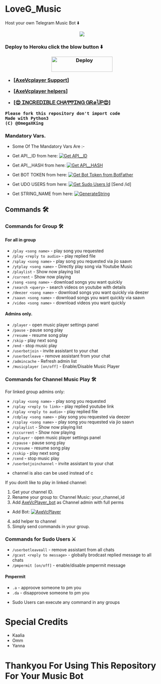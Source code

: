 # LoveG_Music
Host your own Telegram Music Bot ⬇️

<p align="center">
  <img src="https://telegra.ph/file/717b5ac192645a11766d0.jpg">
  </p>
 <h3>Deploy to Heroku click the blow button ⬇️ </h>
 
<p align="center"><a href="https://heroku.com/deploy?template=https://github.com/DarkRulers0/AxeVcPlayer">
  <img src="https://www.herokucdn.com/deploy/button.svg" alt="Deploy"width="200" height="50">
  </a></p>

- [[AxeVcplayer Support](http://t.me/AxeVcplayer_Support)]

- [[AxeVcplayer helpers](https://t.me/AxeVcplayer_helpers)]

- [[😍 ᏆΝᏟᎡᎬᎠᏆᏴᏞᎬ ᏟᎻᎪͲͲᏆΝᏀ ᏀᎡøႮᏢ😍](https://t.me/hindigroup1326)]

  
```
Please fork this repository don't import code
Made with Python3
(C) @OmegaXKing

```



### Mandatory Vars.

- Some Of The Mandatory Vars Are :-

- Get API__ID from here:  [![Get API__ID](https://img.shields.io/badge/API__-ID-blue)](https://my.telegram.org)

- Get API__HASH from here:  [![Get API__HASH](https://img.shields.io/badge/API__-HASH-blue)](https://my.telegram.org)

- Get BOT TOKEN from here:  [![Get Bot Token from BotFather](https://img.shields.io/badge/Bot__-Token-blue)](https://t.me/BotFather)

- Get UDO USERS from here:  [![Get Sudo Users Id](https://img.shields.io/badge/Sudo__-USERS-blue)](https://t.me/MissRose_bot)  [Send /id]

- Get STRING_NAME from here:  [![GenerateString](https://img.shields.io/badge/Repl.it-Generate%20String-yellow)](https://replit.com/@Darkrulers/DarkRulers?v=1)





## Commands 🛠
### Commands for Group 🛠
#### For all in group

- `/play <song name>` - play song you requested
- `/play <reply to audio>` - play replied file
- `/splay <song name>` - play song you requested via jio saavn
- `/ytplay <song name>` - Directly play song via Youtube Music
- `/playlist` - Show now playing list
- `/current` - Show now playing
- `/song <song name>` - download songs you want quickly
- `/search <query>` - search videos on youtube with details
- `/deezer <song name>` - download songs you want quickly via deezer
- `/saavn <song name>` - download songs you want quickly via saavn
- `/video <song name>` - download videos you want quickly

#### Admins only.
- `/player` - open music player settings panel
- `/pause` - pause song play
- `/resume` - resume song play
- `/skip` - play next song
- `/end` - stop music play
- `/userbotjoin` - invite assistant to your chat
- `/userbotleave` - remove assistant from your chat
- `/admincache` - Refresh admin list
- `/musicplayer [on/off]` - Enable/Disable Music Player

### Commands for Channel Music Play 🛠
For linked group admins only:
- `/cplay <song name>` - play song you requested
- `/cplay <reply to link>` - play replied youtube link
- `/cplay <reply to audio>` - play replied file
- `/cdplay <song name>` - play song you requested via deezer
- `/csplay <song name>` - play song you requested via jio saavn
- `/cplaylist` - Show now playing list
- `/cccurrent` - Show now playing
- `/cplayer` - open music player settings panel
- `/cpause` - pause song play
- `/cresume` - resume song play
- `/cskip` - play next song
- `/cend` - stop music play
- `/userbotjoinchannel` - invite assistant to your chat
* channel is also can be used instead of c

If you donlt like to play in linked channel:
 1. Get your channel ID.
 2. Rename your group to: Channel Music: your_channel_id
 3. Add [AxeVcPlayer_bot](https://t.me/AxeVcPlayer_bot) as Channel admin with full perms
 - Add Bot: [![AxeVcPlayer](https://img.shields.io/badge/Bot-AxeVcPlayer-informational)](https://t.me/AxeVcPlayer_bot)
 4. add helper to channel
 5. Simply send commands in your group.

### Commands for Sudo Users ⚔️
- `/userbotleaveall` - remove assistant from all chats
- `/gcast <reply to message>` - globally brodcast replied message to all chats
- `/pmpermit [on/off]` - enable/disable pmpermit message

#### Pmpermit
- `.a` - approove someone to pm you
- `.da` - disapproove someone to pm you
+ Sudo Users can execute any command in any groups
# Special Credits
- Kaalia
- Omm
- Yanna
<h1> Thankyou For Using This Repository For Your Music Bot </h>
